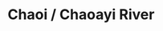 ---
title: "Chaoi / Chaoayi River"
title_bn: "চা ঐ / চাওয়াই নদী"
description: "This river derived from Jalpaiguri district, India that enter Bangladesh through Jamadar Para, Panchagarh Sadar Upazilla and meets with Korotoya river at Kishorpara."
---